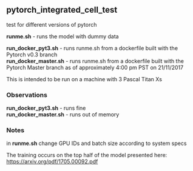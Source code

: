 ## pytorch_integrated_cell_test

test for different versions of pytorch  

**runme.sh** - runs the model with dummy data  

**run_docker_pyt3.sh** - runs runme.sh from a dockerfile built with the Pytorch v0.3 branch  
**run_docker_master.sh** - runs runme.sh from a dockerfile built with the Pytorch Master branch as of approximately 4:00 pm PST on 21/11/2017 

This is intended to be run on a machine with 3 Pascal Titan Xs

### Observations
**run_docker_pyt3.sh** - runs fine  
**run_docker_master.sh** - runs out of memory  


### Notes
in **runme.sh** change GPU IDs and batch size according to system specs

The training occurs on the top half of the model presented here: https://arxiv.org/pdf/1705.00092.pdf
